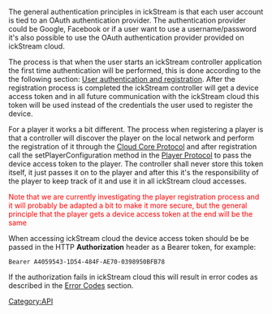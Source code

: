 The general authentication principles in ickStream is that each user
account is tied to an OAuth authentication provider. The authentication
provider could be Google, Facebook or if a user want to use a
username/password it's also possible to use the OAuth authentication
provider provided on ickStream cloud.

The process is that when the user starts an ickStream controller
application the first time authentication will be performed, this is
done according to the the following section: [User authentication and
registration](User_authentication_and_registration "wikilink").
After the registration process is completed the ickStream controller
will get a device access token and in all future communication with the
ickStream cloud this token will be used instead of the credentials the
user used to register the device.

For a player it works a bit different. The process when registering a
player is that a controller will discover the player on the local
network and perform the registration of it through the [Cloud Core
Protocol](Cloud_Core_Protocol "wikilink") and after registration
call the setPlayerConfiguration method in the [Player
Protocol](Player_Protocol "wikilink") to pass the device access
token to the player. The controller shall never store this token itself,
it just passes it on to the player and after this it's the
responsibility of the player to keep track of it and use it in all
ickStream cloud accesses.

<font color=red>Note that we are currently investigating the player
registration process and it will probably be adapted a bit to make it
more secure, but the general principle that the player gets a device
access token at the end will be the same</font>

When accessing ickStream cloud the device access token should be be
passed in the HTTP **Authorization** header as a Bearer token, for
example:

`Bearer A4059543-1D54-484F-AE70-0398950BFB78`

If the authorization fails in ickStream cloud this will result in error
codes as described in the [Error Codes](Error_Codes "wikilink")
section.

[Category:API](Introduction "wikilink")

